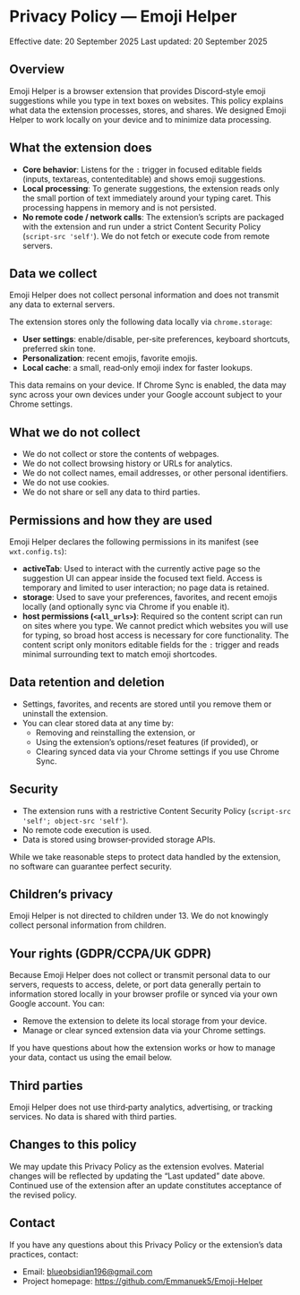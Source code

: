 # Privacy Policy — Emoji Helper

Effective date: 20 September 2025
Last updated: 20 September 2025

## Overview
Emoji Helper is a browser extension that provides Discord‑style emoji suggestions while you type in text boxes on websites. This policy explains what data the extension processes, stores, and shares. We designed Emoji Helper to work locally on your device and to minimize data processing.

## What the extension does
- **Core behavior**: Listens for the `:` trigger in focused editable fields (inputs, textareas, contenteditable) and shows emoji suggestions.
- **Local processing**: To generate suggestions, the extension reads only the small portion of text immediately around your typing caret. This processing happens in memory and is not persisted.
- **No remote code / network calls**: The extension’s scripts are packaged with the extension and run under a strict Content Security Policy (`script-src 'self'`). We do not fetch or execute code from remote servers.

## Data we collect
Emoji Helper does not collect personal information and does not transmit any data to external servers.

The extension stores only the following data locally via `chrome.storage`:
- **User settings**: enable/disable, per‑site preferences, keyboard shortcuts, preferred skin tone.
- **Personalization**: recent emojis, favorite emojis.
- **Local cache**: a small, read‑only emoji index for faster lookups.

This data remains on your device. If Chrome Sync is enabled, the data may sync across your own devices under your Google account subject to your Chrome settings.

## What we do not collect
- We do not collect or store the contents of webpages.
- We do not collect browsing history or URLs for analytics.
- We do not collect names, email addresses, or other personal identifiers.
- We do not use cookies.
- We do not share or sell any data to third parties.

## Permissions and how they are used
Emoji Helper declares the following permissions in its manifest (see `wxt.config.ts`):

- **activeTab**: Used to interact with the currently active page so the suggestion UI can appear inside the focused text field. Access is temporary and limited to user interaction; no page data is retained.
- **storage**: Used to save your preferences, favorites, and recent emojis locally (and optionally sync via Chrome if you enable it).
- **host permissions (`<all_urls>`)**: Required so the content script can run on sites where you type. We cannot predict which websites you will use for typing, so broad host access is necessary for core functionality. The content script only monitors editable fields for the `:` trigger and reads minimal surrounding text to match emoji shortcodes.

## Data retention and deletion
- Settings, favorites, and recents are stored until you remove them or uninstall the extension.
- You can clear stored data at any time by:
  - Removing and reinstalling the extension, or
  - Using the extension’s options/reset features (if provided), or
  - Clearing synced data via your Chrome settings if you use Chrome Sync.

## Security
- The extension runs with a restrictive Content Security Policy (`script-src 'self'; object-src 'self'`).
- No remote code execution is used.
- Data is stored using browser‑provided storage APIs.

While we take reasonable steps to protect data handled by the extension, no software can guarantee perfect security.

## Children’s privacy
Emoji Helper is not directed to children under 13. We do not knowingly collect personal information from children.

## Your rights (GDPR/CCPA/UK GDPR)
Because Emoji Helper does not collect or transmit personal data to our servers, requests to access, delete, or port data generally pertain to information stored locally in your browser profile or synced via your own Google account. You can:
- Remove the extension to delete its local storage from your device.
- Manage or clear synced extension data via your Chrome settings.

If you have questions about how the extension works or how to manage your data, contact us using the email below.

## Third parties
Emoji Helper does not use third‑party analytics, advertising, or tracking services. No data is shared with third parties.

## Changes to this policy
We may update this Privacy Policy as the extension evolves. Material changes will be reflected by updating the “Last updated” date above. Continued use of the extension after an update constitutes acceptance of the revised policy.

## Contact
If you have any questions about this Privacy Policy or the extension’s data practices, contact:

- Email: blueobsidian196@gmail.com
- Project homepage: https://github.com/Emmanuek5/Emoji-Helper
